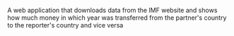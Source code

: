A web application that downloads data from the IMF website and shows how much money in which year was transferred from the partner's country to the reporter's country and vice versa
